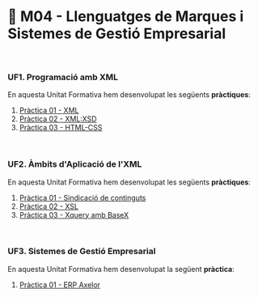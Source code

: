 # 📂 M04 - Llenguatges de Marques i Sistemes de Gestió Empresarial

<br/>

### UF1. Programació amb XML
En aquesta Unitat Formativa hem desenvolupat les següents **pràctiques**:
1. [Pràctica 01 - XML](https://github.com/mllanas/Portfoli/tree/main/M%C3%B2duls/M04_LLenguatgesDeMarques/UF1_ProgramacioAmbXML/Pr%C3%A0ctica%20UF1-01_%20Pr%C3%A0ctica%20XML)
2. [Pràctica 02 - XML:XSD](https://github.com/mllanas/Portfoli/tree/main/M%C3%B2duls/M04_LLenguatgesDeMarques/UF1_ProgramacioAmbXML/Pr%C3%A0ctica%20UF1-02_XSD)
3. [Pràctica 03 - HTML-CSS](https://htmlpreview.github.io/?https://github.com/mllanas/Portfoli/blob/6317081fc2d353042e5db65ca5f21d84dae6f237/M%C3%B2duls/M04_LLenguatgesDeMarques/UF1_ProgramacioAmbXML/Pr%C3%A0ctica%20UF1-03_HTML-CSS/index.html)

<br/>

### UF2. Àmbits d'Aplicació de l'XML
En aquesta Unitat Formativa hem desenvolupat les següents **pràctiques**:
1. [Pràctica 01 - Sindicació de continguts](https://github.com/mllanas/Portfoli/tree/main/M%C3%B2duls/M04_LLenguatgesDeMarques/UF2_AmbitsAplicacioXML/Pr%C3%A0ctica%20UF2-01_Sindicaci%C3%B3)
2. [Pràctica 02 - XSL](https://github.com/mllanas/Portfoli/tree/main/M%C3%B2duls/M04_LLenguatgesDeMarques/UF2_AmbitsAplicacioXML/Pr%C3%A0ctica%20UF2-02_XSL)
3. [Pràctica 03 - Xquery amb BaseX](https://github.com/mllanas/Portfoli/tree/main/M%C3%B2duls/M04_LLenguatgesDeMarques/UF2_AmbitsAplicacioXML/Pr%C3%A0ctica%20UF2-03_Xquery%20amb%20BaseX)
	
<br/>

### UF3. Sistemes de Gestió Empresarial
En aquesta Unitat Formativa hem desenvolupat la següent **pràctica**:
1. [Pràctica 01 - ERP Axelor](https://github.com/mllanas/Portfoli/blob/main/M%C3%B2duls/M04_LLenguatgesDeMarques/UF3_SistemesGestioEmpresarial/ERP%20Axelor.pdf)
